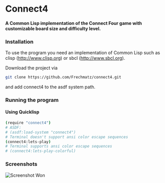 # Connect4
#### A Common Lisp implementation of the Connect Four game with customizable board size and difficulty level.

### Installation

To use the program you need an implementation of Common Lisp such as clisp (http://www.clisp.org) or sbcl (http://www.sbcl.org).

Download the project via

```bash
git clone https://github.com/Frechmatz/connect4.git
```

and add connect4 to the asdf system path.

### Running the program

#### Using Quicklisp


```bash
(require "connect4")
# ASDF:
# (asdf:load-system "connect4")
# Terminal doesn't support ansi color escape sequences
(connect4:lets-play)
# Terminal supports ansi color escape sequences
# (connect4:lets-play-colorful)
```

### Screenshots

![Screenshot Won](https://raw.github.com/frechmatz/connect4/master/doc//computerwon_2_2.jpg)

